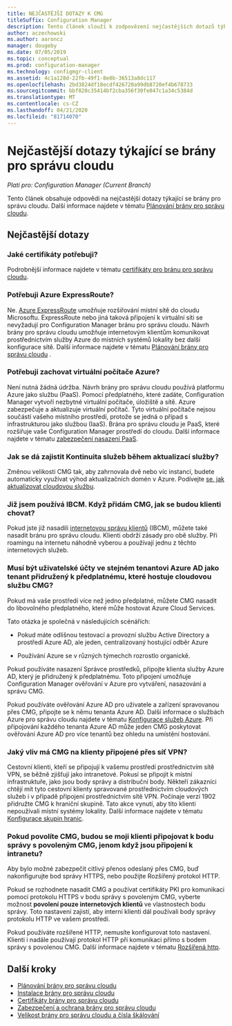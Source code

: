```yaml
---
title: NEJČASTĚJŠÍ DOTAZY K CMG
titleSuffix: Configuration Manager
description: Tento článek slouží k zodpovězení nejčastějších dotazů týkajících se brány pro správu cloudu.
author: aczechowski
ms.author: aaroncz
manager: dougeby
ms.date: 07/05/2019
ms.topic: conceptual
ms.prod: configuration-manager
ms.technology: configmgr-client
ms.assetid: 4c1a128d-22fb-49f1-8e0b-36513a8dc117
ms.openlocfilehash: 2bd3824df18ecdf426720a99db8720ef4b678733
ms.sourcegitcommit: bbf820c35414bf2cba356f30fe047c1a34c5384d
ms.translationtype: MT
ms.contentlocale: cs-CZ
ms.lasthandoff: 04/21/2020
ms.locfileid: "81714070"
---
```

# <a name="frequently-asked-questions-about-the-cloud-management-gateway"></a>Nejčastější dotazy týkající se brány pro správu cloudu

*Platí pro: Configuration Manager (Current Branch)*

Tento článek obsahuje odpovědi na nejčastější dotazy týkající se brány pro správu cloudu. Další informace najdete v tématu [Plánování brány pro správu cloudu](plan-cloud-management-gateway.md).


## <a name="frequently-asked-questions"></a>Nejčastější dotazy

### <a name="what-certificates-do-i-need"></a>Jaké certifikáty potřebuji?

Podrobnější informace najdete v tématu [certifikáty pro bránu pro správu cloudu](certificates-for-cloud-management-gateway.md).


### <a name="do-i-need-azure-expressroute"></a>Potřebuji Azure ExpressRoute?

Ne. [Azure ExpressRoute](/azure/expressroute/expressroute-introduction) umožňuje rozšiřování místní sítě do cloudu Microsoftu. ExpressRoute nebo jiná taková připojení k virtuální síti se nevyžadují pro Configuration Manager bránu pro správu cloudu. Návrh brány pro správu cloudu umožňuje internetovým klientům komunikovat prostřednictvím služby Azure do místních systémů lokality bez další konfigurace sítě. Další informace najdete v tématu [Plánování brány pro správu cloudu](plan-cloud-management-gateway.md) .

<!-- SCCMDocs#1659 -->

### <a name="do-i-need-to-maintain-the-azure-virtual-machines"></a>Potřebuji zachovat virtuální počítače Azure?

Není nutná žádná údržba. Návrh brány pro správu cloudu používá platformu Azure jako službu (PaaS). Pomocí předplatného, které zadáte, Configuration Manager vytvoří nezbytné virtuální počítače, úložiště a sítě. Azure zabezpečuje a aktualizuje virtuální počítač. Tyto virtuální počítače nejsou součástí vašeho místního prostředí, protože se jedná o případ s infrastrukturou jako službou (IaaS). Brána pro správu cloudu je PaaS, které rozšiřuje vaše Configuration Manager prostředí do cloudu. Další informace najdete v tématu [zabezpečení nasazení PaaS](/azure/security/security-paas-deployments).


### <a name="how-can-i-ensure-service-continuity-during-service-updates"></a>Jak se dá zajistit Kontinuita služeb během aktualizací služby?

Změnou velikosti CMG tak, aby zahrnovala dvě nebo víc instancí, budete automaticky využívat výhod aktualizačních domén v Azure. Podívejte [se, jak aktualizovat cloudovou službu](/azure/cloud-services/cloud-services-update-azure-service).


### <a name="im-already-using-ibcm-if-i-add-cmg-how-do-clients-behave"></a>Již jsem používá IBCM. Když přidám CMG, jak se budou klienti chovat?

Pokud jste již nasadili [internetovou správu klientů](../plan-internet-based-client-management.md) (IBCM), můžete také nasadit bránu pro správu cloudu. Klienti obdrží zásady pro obě služby. Při roamingu na internetu náhodně vyberou a používají jednu z těchto internetových služeb.


### <a name="do-the-user-accounts-have-to-be-in-the-same-azure-ad-tenant-as-the-tenant-associated-with-the-subscription-that-hosts-the-cmg-cloud-service"></a>Musí být uživatelské účty ve stejném tenantovi Azure AD jako tenant přidružený k předplatnému, které hostuje cloudovou službu CMG?
<!--SCCMDocs-pr issue #2873-->
Pokud má vaše prostředí více než jedno předplatné, můžete CMG nasadit do libovolného předplatného, které může hostovat Azure Cloud Services. 

Tato otázka je společná v následujících scénářích:  

- Pokud máte odlišnou testovací a provozní službu Active Directory a prostředí Azure AD, ale jeden, centralizovaný hostující odběr Azure  

- Používání Azure se v různých týmechch rozrostlo organickě.  

Pokud používáte nasazení Správce prostředků, připojte klienta služby Azure AD, který je přidružený k předplatnému. Toto připojení umožňuje Configuration Manager ověřování v Azure pro vytváření, nasazování a správu CMG.  

Pokud používáte ověřování Azure AD pro uživatele a zařízení spravovanou přes CMG, připojte se k němu tenanta Azure AD. Další informace o službách Azure pro správu cloudu najdete v tématu [Konfigurace služeb Azure](../../../servers/deploy/configure/azure-services-wizard.md). Při připojování každého tenanta Azure AD může jeden CMG poskytovat ověřování Azure AD pro více tenantů bez ohledu na umístění hostování.

### <a name="how-does-cmg-affect-my-clients-connected-via-vpn"></a>Jaký vliv má CMG na klienty připojené přes síť VPN?

Cestovní klienti, kteří se připojují k vašemu prostředí prostřednictvím sítě VPN, se běžně zjišťují jako intranetové. Pokusí se připojit k místní infrastruktuře, jako jsou body správy a distribuční body. Někteří zákazníci chtějí mít tyto cestovní klienty spravované prostřednictvím cloudových služeb i v případě připojení prostřednictvím sítě VPN. Počínaje verzí 1902 přidružte CMG k hraniční skupině. Tato akce vynutí, aby tito klienti nepoužívali místní systémy lokality. Další informace najdete v tématu [Konfigurace skupin hranic](setup-cloud-management-gateway.md#configure-boundary-groups).

### <a name="if-i-enable-a-cmg-will-my-clients-only-connect-to-the-cmg-enabled-management-point-when-theyre-connected-to-the-intranet"></a>Pokud povolíte CMG, budou se moji klienti připojovat k bodu správy s povoleným CMG, jenom když jsou připojení k intranetu?

Aby bylo možné zabezpečit citlivý přenos odeslaný přes CMG, buď nakonfigurujte bod správy HTTPS, nebo použijte Rozšířený protokol HTTP.

Pokud se rozhodnete nasadit CMG a používat certifikáty PKI pro komunikaci pomocí protokolu HTTPS v bodu správy s povoleným CMG, vyberte možnost **povolení pouze internetových klientů** ve vlastnostech bodu správy. Toto nastavení zajistí, aby interní klienti dál používali body správy protokolu HTTP ve vašem prostředí.

Pokud používáte rozšířené HTTP, nemusíte konfigurovat toto nastavení. Klienti i nadále používají protokol HTTP při komunikaci přímo s bodem správy s povolenou CMG. Další informace najdete v tématu [Rozšířená http](../../../plan-design/hierarchy/enhanced-http.md).

## <a name="next-steps"></a>Další kroky

- [Plánování brány pro správu cloudu](plan-cloud-management-gateway.md)
- [Instalace brány pro správu cloudu](setup-cloud-management-gateway.md)
- [Certifikáty brány pro správu cloudu](certificates-for-cloud-management-gateway.md)
- [Zabezpečení a ochrana brány pro správu cloudu](security-and-privacy-for-cloud-management-gateway.md)
- [Velikost brány pro správu cloudu a čísla škálování](../../../plan-design/configs/size-and-scale-numbers.md#bkmk_cmg)
